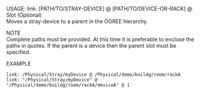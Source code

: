 USAGE: link: [PATH/TO/STRAY-DEVICE] @ [PATH/TO/DEVICE-OR-RACK] @ Slot (Optional)    
Moves a stray-device to a parent in the OGREE hierarchy.    
		
NOTE   
Complete paths must be provided. At this time it is preferable to enclose the paths in quotes. If the parent is a device then the parent slot must be specified.        

EXAMPLE   

    link: /Physical/Stray/myDevice @ /Physical/demo/buildg/room/rackA    
    link: "/Physical/Stray/myDevice" @ "/Physical/demo/buildg/room/rackA/deviceA" @ 1 